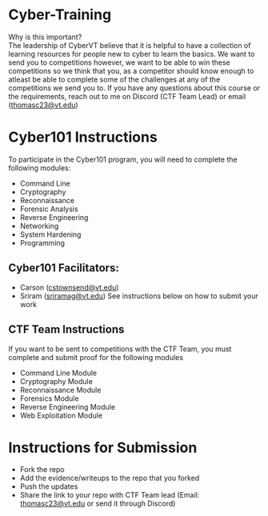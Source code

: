 # Cyber-Training
Why is this important?  
The leadership of CyberVT believe that it is helpful to have a collection of learning resources for people new to cyber to learn the basics. We want to send you to competitions however, we want to be able to win these competitions so we think that you, as a competitor should know enough to atleast be able to complete some of the challenges at any of the competitions we send you to. If you have any questions about this course or the requirements, reach out to me on Discord (CTF Team Lead) or email (thomasc23@vt.edu)

# Cyber101 Instructions
To participate in the Cyber101 program, you will need to complete the following modules:
+ Command Line
+ Cryptography
+ Reconnaissance
+ Forensic Analysis
+ Reverse Engineering
+ Networking
+ System Hardening
+ Programming

## Cyber101 Facilitators:
+ Carson (cstownsend@vt.edu)
+ Sriram (sriramag@vt.edu)
See instructions below on how to submit your work

## CTF Team Instructions

If you want to be sent to competitions with the CTF Team, you must complete and submit proof for the following modules  

+ Command Line Module
+ Cryptography Module
+ Reconnaissance Module
+ Forensics Module
+ Reverse Engineering Module
+ Web Exploitation Module


# Instructions for Submission
+ Fork the repo
+ Add the evidence/writeups to the repo that you forked
+ Push the updates
+ Share the link to your repo with CTF Team lead (Email: thomasc23@vt.edu or send it through Discord)
